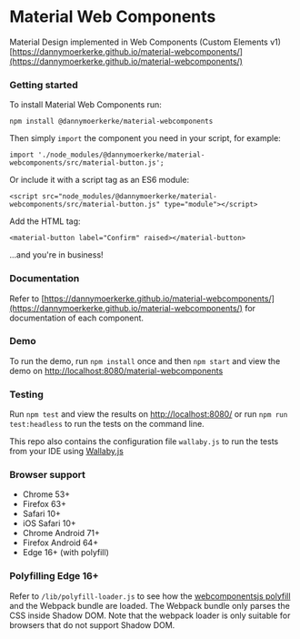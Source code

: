 # Material Web Components
Material Design implemented in Web Components (Custom Elements v1)
[https://dannymoerkerke.github.io/material-webcomponents/](https://dannymoerkerke.github.io/material-webcomponents/)

### Getting started
To install Material Web Components run:

```
npm install @dannymoerkerke/material-webcomponents
```

Then simply `import` the component you need in your script, for example:

```
import './node_modules/@dannymoerkerke/material-webcomponents/src/material-button.js';
```

Or include it with a script tag as an ES6 module:

```
<script src="node_modules/@dannymoerkerke/material-webcomponents/src/material-button.js" type="module"></script>
```

Add the HTML tag:

```
<material-button label="Confirm" raised></material-button>
```

...and you're in business!

### Documentation
Refer to [https://dannymoerkerke.github.io/material-webcomponents/](https://dannymoerkerke.github.io/material-webcomponents/)
 for documentation of each component.

### Demo
To run the demo, run `npm install` once and then `npm start` and view the demo on
[http://localhost:8080/material-webcomponents](http://localhost:8080/material-webcomponents)

### Testing
Run `npm test` and view the results on [http://localhost:8080/](http://localhost:8080/)
or run `npm run test:headless` to run the tests on the command line.

This repo also contains the configuration file `wallaby.js` to run the
tests from your IDE using [Wallaby.js](https://wallabyjs.com/)

### Browser support
- Chrome 53+
- Firefox 63+
- Safari 10+
- iOS Safari 10+
- Chrome Android 71+
- Firefox Android 64+
- Edge 16+ (with polyfill)


### Polyfilling Edge 16+
Refer to `/lib/polyfill-loader.js` to see how the [webcomponentsjs polyfill](https://github.com/webcomponents/webcomponentsjs)
and the Webpack bundle are loaded. The Webpack bundle only parses the CSS inside Shadow DOM.
Note that the webpack loader is only suitable for browsers that do not support Shadow DOM.




